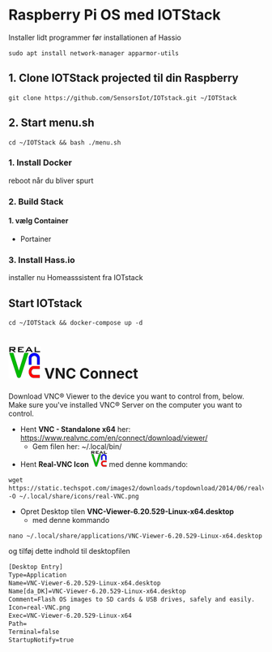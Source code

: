 # Raspberry Pi OS med IOTStack 

Installer lidt programmer før installationen af Hassio
```
sudo apt install network-manager apparmor-utils
```

## 1. Clone IOTStack projected til din Raspberry
```
git clone https://github.com/SensorsIot/IOTstack.git ~/IOTStack
```
## 2. Start menu.sh
```
cd ~/IOTStack && bash ./menu.sh
```
### 1. Install Docker
reboot når du bliver spurt

### 2. Build Stack

#### 1. vælg Container
* Portainer
### 3. Install Hass.io
installer nu Homeasssistent fra IOTstack

## Start IOTstack
``` 
cd ~/IOTStack && docker-compose up -d
``` 


# ![realvnc64.png](./Images/realvnc64.png) VNC Connect
Download VNC® Viewer to the device you want to control from, below. Make sure you've installed VNC® Server on the computer you want to control.  

* Hent **VNC - Standalone x64** her: https://www.realvnc.com/en/connect/download/viewer/   
  * Gem filen her: ~/.local/bin/
* Hent **Real-VNC Icon** ![realvnc32.png](./Images/realvnc32.png) med denne kommando:
``` 
wget https://static.techspot.com/images2/downloads/topdownload/2014/06/realvnc.png -O ~/.local/share/icons/real-VNC.png
``` 
* Opret Desktop tilen **VNC-Viewer-6.20.529-Linux-x64.desktop**
  * med denne kommando 
``` 
nano ~/.local/share/applications/VNC-Viewer-6.20.529-Linux-x64.desktop
``` 
og tilføj dette indhold til desktopfilen

``` 
[Desktop Entry]
Type=Application
Name=VNC-Viewer-6.20.529-Linux-x64.desktop
Name[da_DK]=VNC-Viewer-6.20.529-Linux-x64.desktop
Comment=Flash OS images to SD cards & USB drives, safely and easily.
Icon=real-VNC.png
Exec=VNC-Viewer-6.20.529-Linux-x64
Path=
Terminal=false
StartupNotify=true
``` 
